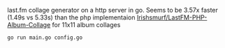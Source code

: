 last.fm collage generator on a http server in go.
Seems to be 3.57x faster (1.49s vs 5.33s) than the php implementaion [Irishsmurf/LastFM-PHP-Album-Collage](https://github.com/Irishsmurf/LastFM-PHP-Album-Collage) for 11x11 album collages

`go run main.go config.go`